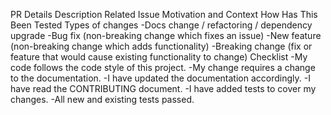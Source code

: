 PR Details
Description
Related Issue
Motivation and Context
How Has This Been Tested
Types of changes
 -Docs change / refactoring / dependency upgrade
 -Bug fix (non-breaking change which fixes an issue)
 -New feature (non-breaking change which adds functionality)
 -Breaking change (fix or feature that would cause existing functionality to change)
Checklist
 -My code follows the code style of this project.
 -My change requires a change to the documentation.
 -I have updated the documentation accordingly.
 -I have read the CONTRIBUTING document.
 -I have added tests to cover my changes.
 -All new and existing tests passed.
